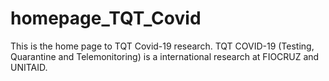 # homepage_TQT_Covid
This is the home page to TQT Covid-19 research. TQT COVID-19 (Testing, Quarantine and Telemonitoring) is a international research at FIOCRUZ and UNITAID. 
